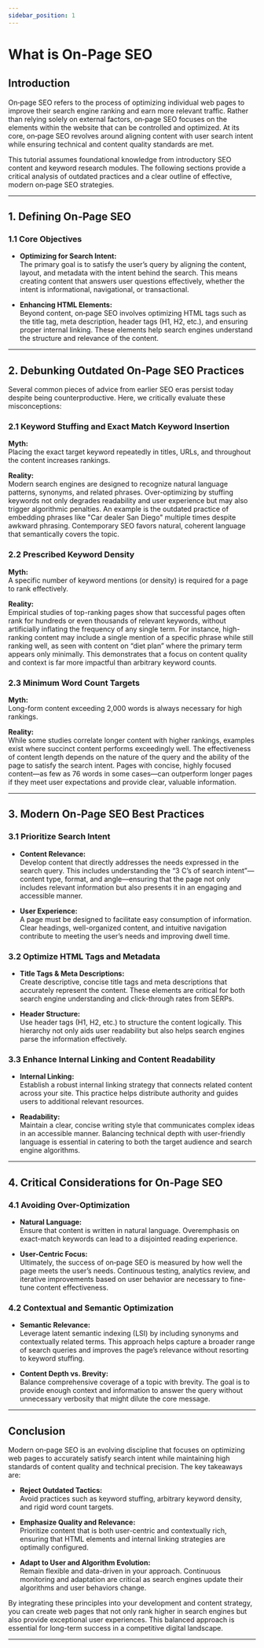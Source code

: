 ```yaml
---
sidebar_position: 1
---
```


# What is On-Page SEO

## Introduction

On‐page SEO refers to the process of optimizing individual web pages to improve their search engine ranking and earn more relevant traffic. Rather than relying solely on external factors, on‐page SEO focuses on the elements within the website that can be controlled and optimized. At its core, on‐page SEO revolves around aligning content with user search intent while ensuring technical and content quality standards are met.

This tutorial assumes foundational knowledge from introductory SEO content and keyword research modules. The following sections provide a critical analysis of outdated practices and a clear outline of effective, modern on‐page SEO strategies.

---

## 1. Defining On‐Page SEO

### 1.1 Core Objectives

- **Optimizing for Search Intent:**  
  The primary goal is to satisfy the user’s query by aligning the content, layout, and metadata with the intent behind the search. This means creating content that answers user questions effectively, whether the intent is informational, navigational, or transactional.

- **Enhancing HTML Elements:**  
  Beyond content, on‐page SEO involves optimizing HTML tags such as the title tag, meta description, header tags (H1, H2, etc.), and ensuring proper internal linking. These elements help search engines understand the structure and relevance of the content.

---

## 2. Debunking Outdated On‐Page SEO Practices

Several common pieces of advice from earlier SEO eras persist today despite being counterproductive. Here, we critically evaluate these misconceptions:

### 2.1 Keyword Stuffing and Exact Match Keyword Insertion

**Myth:**  
Placing the exact target keyword repeatedly in titles, URLs, and throughout the content increases rankings.

**Reality:**  
Modern search engines are designed to recognize natural language patterns, synonyms, and related phrases. Over-optimizing by stuffing keywords not only degrades readability and user experience but may also trigger algorithmic penalties. An example is the outdated practice of embedding phrases like "Car dealer San Diego" multiple times despite awkward phrasing. Contemporary SEO favors natural, coherent language that semantically covers the topic.

### 2.2 Prescribed Keyword Density

**Myth:**  
A specific number of keyword mentions (or density) is required for a page to rank effectively.

**Reality:**  
Empirical studies of top-ranking pages show that successful pages often rank for hundreds or even thousands of relevant keywords, without artificially inflating the frequency of any single term. For instance, high-ranking content may include a single mention of a specific phrase while still ranking well, as seen with content on “diet plan” where the primary term appears only minimally. This demonstrates that a focus on content quality and context is far more impactful than arbitrary keyword counts.

### 2.3 Minimum Word Count Targets

**Myth:**  
Long-form content exceeding 2,000 words is always necessary for high rankings.

**Reality:**  
While some studies correlate longer content with higher rankings, examples exist where succinct content performs exceedingly well. The effectiveness of content length depends on the nature of the query and the ability of the page to satisfy the search intent. Pages with concise, highly focused content—as few as 76 words in some cases—can outperform longer pages if they meet user expectations and provide clear, valuable information.

---

## 3. Modern On‐Page SEO Best Practices

### 3.1 Prioritize Search Intent

- **Content Relevance:**  
  Develop content that directly addresses the needs expressed in the search query. This includes understanding the “3 C’s of search intent”—content type, format, and angle—ensuring that the page not only includes relevant information but also presents it in an engaging and accessible manner.
  
- **User Experience:**  
  A page must be designed to facilitate easy consumption of information. Clear headings, well-organized content, and intuitive navigation contribute to meeting the user’s needs and improving dwell time.

### 3.2 Optimize HTML Tags and Metadata

- **Title Tags & Meta Descriptions:**  
  Create descriptive, concise title tags and meta descriptions that accurately represent the content. These elements are critical for both search engine understanding and click-through rates from SERPs.
  
- **Header Structure:**  
  Use header tags (H1, H2, etc.) to structure the content logically. This hierarchy not only aids user readability but also helps search engines parse the information effectively.

### 3.3 Enhance Internal Linking and Content Readability

- **Internal Linking:**  
  Establish a robust internal linking strategy that connects related content across your site. This practice helps distribute authority and guides users to additional relevant resources.
  
- **Readability:**  
  Maintain a clear, concise writing style that communicates complex ideas in an accessible manner. Balancing technical depth with user-friendly language is essential in catering to both the target audience and search engine algorithms.

---

## 4. Critical Considerations for On‐Page SEO

### 4.1 Avoiding Over-Optimization

- **Natural Language:**  
  Ensure that content is written in natural language. Overemphasis on exact-match keywords can lead to a disjointed reading experience.
  
- **User-Centric Focus:**  
  Ultimately, the success of on‐page SEO is measured by how well the page meets the user’s needs. Continuous testing, analytics review, and iterative improvements based on user behavior are necessary to fine-tune content effectiveness.

### 4.2 Contextual and Semantic Optimization

- **Semantic Relevance:**  
  Leverage latent semantic indexing (LSI) by including synonyms and contextually related terms. This approach helps capture a broader range of search queries and improves the page’s relevance without resorting to keyword stuffing.
  
- **Content Depth vs. Brevity:**  
  Balance comprehensive coverage of a topic with brevity. The goal is to provide enough context and information to answer the query without unnecessary verbosity that might dilute the core message.

---

## Conclusion

Modern on‐page SEO is an evolving discipline that focuses on optimizing web pages to accurately satisfy search intent while maintaining high standards of content quality and technical precision. The key takeaways are:

- **Reject Outdated Tactics:**  
  Avoid practices such as keyword stuffing, arbitrary keyword density, and rigid word count targets.
  
- **Emphasize Quality and Relevance:**  
  Prioritize content that is both user-centric and contextually rich, ensuring that HTML elements and internal linking strategies are optimally configured.
  
- **Adapt to User and Algorithm Evolution:**  
  Remain flexible and data-driven in your approach. Continuous monitoring and adaptation are critical as search engines update their algorithms and user behaviors change.

By integrating these principles into your development and content strategy, you can create web pages that not only rank higher in search engines but also provide exceptional user experiences. This balanced approach is essential for long-term success in a competitive digital landscape.

--- 
